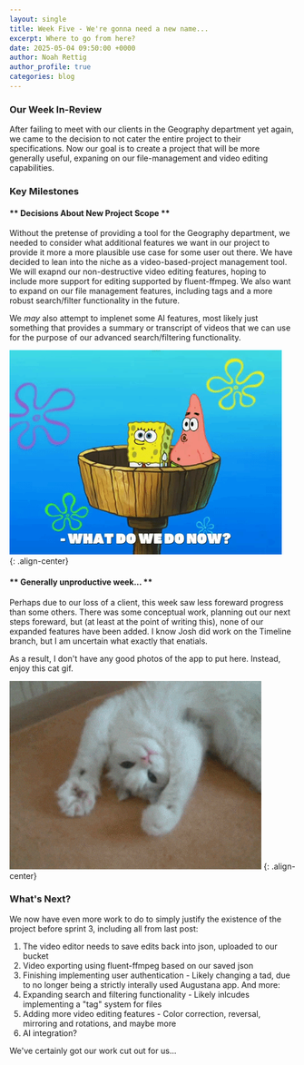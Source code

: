 ```yaml
---
layout: single
title: Week Five - We're gonna need a new name...
excerpt: Where to go from here?
date: 2025-05-04 09:50:00 +0000
author: Noah Rettig
author_profile: true
categories: blog
---
```



### Our Week In-Review

After failing to meet with our clients in the Geography department yet again, we came to the decision to not cater the entire project to their specifications. Now our goal is to create a project that will be more generally useful, expaning on our file-management and video editing capabilities. 

### Key Milestones

#### ** Decisions About New Project Scope **

  Without the pretense of providing a tool for the Geography department, we needed to consider what additional features we want in our project to provide it more a more plausible use case for some user out there. We have decided to lean into the niche as a video-based-project management tool. We will exapnd our non-destructive video editing features, hoping to include more support for editing supported by fluent-ffmpeg. We also want to expand on our file management features, including tags and a more robust search/filter functionality in the future.

  We *may* also attempt to implenet some AI features, most likely just something that provides a summary or transcript of videos that we can use for the purpose of our advanced search/filtering functionality.  

  ![image-center](/assets/images/whatdowedonow.gif)  
  {: .align-center}

#### ** Generally unproductive week... **

  Perhaps due to our loss of a client, this week saw less foreward progress than some others. There was some conceptual work, planning out our next steps foreward, but (at least at the point of writing this), none of our expanded features have been added. I know Josh did work on the Timeline branch, but I am uncertain what exactly that enatials.

  As a result, I don't have any good photos of the app to put here. Instead, enjoy this cat gif.

  ![image](/assets/images/cat.gif)
  {: .align-center}
  
### What's Next?
We now have even more work to do to simply justify the existence of the project before sprint 3, including all from last post:
  1. The video editor needs to save edits back into json, uploaded to our bucket
  2. Video exporting using fluent-ffmpeg based on our saved json
  3. Finishing implementing user authentication
    - Likely changing a tad, due to no longer being a strictly interally used Augustana app.
And more: 
  4. Expanding search and filtering functionality
    - Likely inlcudes implementing a "tag" system for files
  5. Adding more video editing features
    - Color correction, reversal, mirroring and rotations, and maybe more
  6. AI integration?

We've certainly got our work cut out for us... 
